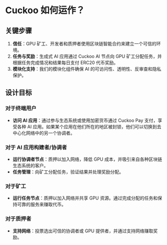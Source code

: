 # Cuckoo 如何运作？

## 关键步骤

1. **信任**：GPU 矿工、开发者和质押者使用区块链智能合约来建立一个可信的环境。
2. **任务与奖励**：生成式 AI 应用通过 Cuckoo AI 节点向 GPU 矿工分配任务，并根据任务完成情况和结果每日支付 ERC20 代币奖励。
3. **模块化支持**：我们的模块化组件确保 AI 的可访问性、透明性、反审查和隐私保护。

## 设计目标

### 对于终端用户

- **访问 AI 应用**：通过参与生态系统或使用加密货币通过 Cuckoo Pay 支付，享受各种 AI 应用。如果某个应用在他们所在的地区被封锁，他们可以切换到去中心化网络中的另一个协调者。

### 对于 AI 应用构建者/协调者

- **运行协调者节点**：质押以加入网络，降低 GPU 成本，并吸引来自各种区块链生态系统的客户。
- **任务管理**：向矿工分配任务，验证结果并处理奖励分配。

### 对于矿工

- **运行任务节点**：质押以加入网络并共享 GPU 资源。通过完成分配的任务和保持可靠的服务来赚取代币。

### 对于质押者

- **支持网络**：投票选出可信的协调者或 GPU 提供者，并通过支持网络赚取奖励。
